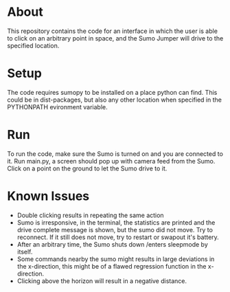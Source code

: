 # About
This repository contains the code for an interface in which the user is able to click on an arbitrary point in space, and the Sumo Jumper will drive to the specified location.
# Setup
The code requires sumopy to be installed on a place python can find. This could be in dist-packages, but also any other location when specified in the PYTHONPATH evironment variable.

# Run
To run the code, make sure the Sumo is turned on and you are connected to it. Run main.py, a screen should pop up with camera feed from the Sumo. Click on a point on the ground to let the Sumo drive to it.

# Known Issues
* Double clicking results in repeating the same action
* Sumo is irresponsive, in the terminal, the statistics are printed and the drive complete message is shown, but the sumo did not move. Try to reconnect. If it still does not move, try to restart or swapout it's battery.
* After an arbitrary time, the Sumo shuts down /enters sleepmode by itself.
* Some commands nearby the sumo might results in large deviations in the x-direction, this might be of a flawed regression function in the x-direction.
* Clicking above the horizon will result in a negative distance.
